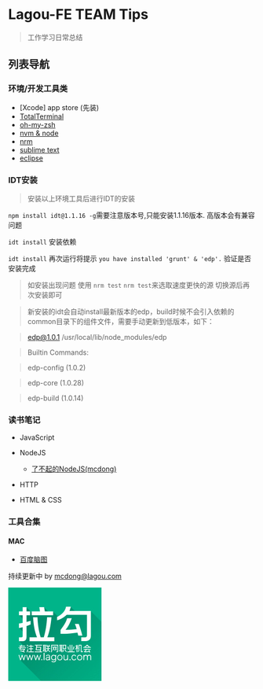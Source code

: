 # Lagou-FE TEAM Tips

> 工作学习日常总结

## 列表导航

### 环境/开发工具类
* [Xcode] app store (先装)
* [TotalTerminal](./ToolsAndSetting/TotalTerminal.md)
* [oh-my-zsh](./ToolsAndSetting/oh-my-zsh.md)
* [nvm & node](./ToolsAndSetting/nvm.md)
* [nrm](./ToolsAndSetting/nrm.md)
* [sublime text](./ToolsAndSetting/st.md)
* [eclipse](./ToolsAndSetting/macEclipseSetup.md)

### IDT安装
> 安装以上环境工具后进行IDT的安装

`npm install idt@1.1.16 -g`需要注意版本号,只能安装1.1.16版本. 高版本会有兼容问题

`idt install` 安装依赖

`idt install` 再次运行将提示 `you have installed 'grunt' & 'edp'.` 验证是否安装完成

> 如安装出现问题 使用 ```nrm test``` ```nrm test```来选取速度更快的源 切换源后再次安装即可

> 新安装的idt会自动install最新版本的edp，build时候不会引入依赖的common目录下的组件文件，需要手动更新到低版本，如下：

> edp@1.0.1 /usr/local/lib/node_modules/edp

> Builtin Commands:

>   edp-config (1.0.2)

>   edp-core (1.0.28)

>   edp-build (1.0.14)



### 读书笔记

* JavaScript

* NodeJS

	* [了不起的NodeJS(mcdong)](./readingNotes/the-great-nodejs.md)

* HTTP

* HTML & CSS

### 工具合集

#### MAC

* [百度脑图](http://naotu.baidu.com)

持续更新中 by <mcdong@lagou.com>

[![拉勾网](./img/logo.png "lagou.com")](http://lagou.com)
